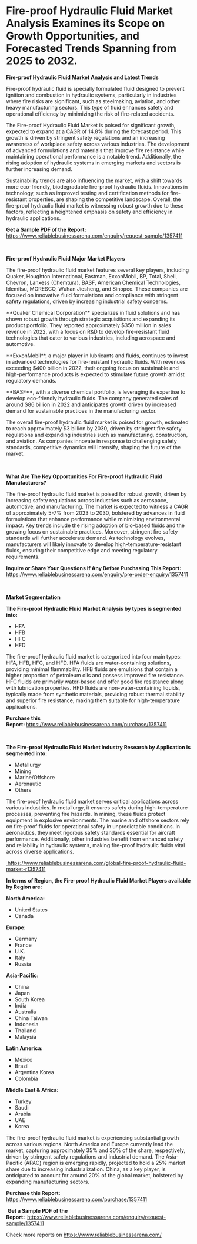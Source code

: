 <p><h1>Fire-proof Hydraulic Fluid Market Analysis Examines its Scope on Growth Opportunities, and Forecasted Trends Spanning from 2025 to 2032.</h1></p><p><strong>Fire-proof Hydraulic Fluid Market Analysis and Latest Trends</strong></p>
<p><p>Fire-proof hydraulic fluid is specially formulated fluid designed to prevent ignition and combustion in hydraulic systems, particularly in industries where fire risks are significant, such as steelmaking, aviation, and other heavy manufacturing sectors. This type of fluid enhances safety and operational efficiency by minimizing the risk of fire-related accidents.</p><p>The Fire-proof Hydraulic Fluid Market is poised for significant growth, expected to expand at a CAGR of 14.8% during the forecast period. This growth is driven by stringent safety regulations and an increasing awareness of workplace safety across various industries. The development of advanced formulations and materials that improve fire resistance while maintaining operational performance is a notable trend. Additionally, the rising adoption of hydraulic systems in emerging markets and sectors is further increasing demand.</p><p>Sustainability trends are also influencing the market, with a shift towards more eco-friendly, biodegradable fire-proof hydraulic fluids. Innovations in technology, such as improved testing and certification methods for fire-resistant properties, are shaping the competitive landscape. Overall, the fire-proof hydraulic fluid market is witnessing robust growth due to these factors, reflecting a heightened emphasis on safety and efficiency in hydraulic applications.</p></p>
<p><strong>Get a Sample PDF of the Report:&nbsp;</strong> <a href="https://www.reliablebusinessarena.com/enquiry/request-sample/1357411?utm_campaign=1892&utm_medium=2&utm_source=Github&utm_content=ia&utm_term=01022025&utm_id=fire-proof-hydraulic-fluid">https://www.reliablebusinessarena.com/enquiry/request-sample/1357411</a></p>
<p>&nbsp;</p>
<p><strong>Fire-proof Hydraulic Fluid Major Market Players</strong></p>
<p><p>The fire-proof hydraulic fluid market features several key players, including Quaker, Houghton International, Eastman, ExxonMobil, BP, Total, Shell, Chevron, Lanxess (Chemtura), BASF, American Chemical Technologies, Idemitsu, MORESCO, Wuhan Jiesheng, and Sinopec. These companies are focused on innovative fluid formulations and compliance with stringent safety regulations, driven by increasing industrial safety concerns.</p><p>**Quaker Chemical Corporation** specializes in fluid solutions and has shown robust growth through strategic acquisitions and expanding its product portfolio. They reported approximately $350 million in sales revenue in 2022, with a focus on R&D to develop fire-resistant fluid technologies that cater to various industries, including aerospace and automotive.</p><p>**ExxonMobil**, a major player in lubricants and fluids, continues to invest in advanced technologies for fire-resistant hydraulic fluids. With revenues exceeding $400 billion in 2022, their ongoing focus on sustainable and high-performance products is expected to stimulate future growth amidst regulatory demands.</p><p>**BASF**, with a diverse chemical portfolio, is leveraging its expertise to develop eco-friendly hydraulic fluids. The company generated sales of around $86 billion in 2022 and anticipates growth driven by increased demand for sustainable practices in the manufacturing sector.</p><p>The overall fire-proof hydraulic fluid market is poised for growth, estimated to reach approximately $3 billion by 2030, driven by stringent fire safety regulations and expanding industries such as manufacturing, construction, and aviation. As companies innovate in response to challenging safety standards, competitive dynamics will intensify, shaping the future of the market.</p></p>
<p>&nbsp;</p>
<p><strong>What Are The Key Opportunities For Fire-proof Hydraulic Fluid Manufacturers?</strong></p>
<p><p>The fire-proof hydraulic fluid market is poised for robust growth, driven by increasing safety regulations across industries such as aerospace, automotive, and manufacturing. The market is expected to witness a CAGR of approximately 5-7% from 2023 to 2030, bolstered by advances in fluid formulations that enhance performance while minimizing environmental impact. Key trends include the rising adoption of bio-based fluids and the growing focus on sustainable practices. Moreover, stringent fire safety standards will further accelerate demand. As technology evolves, manufacturers will likely innovate to develop high-temperature-resistant fluids, ensuring their competitive edge and meeting regulatory requirements.</p></p>
<p><strong>Inquire or Share Your Questions If Any Before Purchasing This Report:</strong> <a href="https://www.reliablebusinessarena.com/enquiry/pre-order-enquiry/1357411?utm_campaign=1892&utm_medium=2&utm_source=Github&utm_content=ia&utm_term=01022025&utm_id=fire-proof-hydraulic-fluid">https://www.reliablebusinessarena.com/enquiry/pre-order-enquiry/1357411</a></p>
<p>&nbsp;</p>
<p><strong>Market Segmentation</strong></p>
<p><strong>The Fire-proof Hydraulic Fluid Market Analysis by types is segmented into:</strong></p>
<p><ul><li>HFA</li><li>HFB</li><li>HFC</li><li>HFD</li></ul></p>
<p><p>The fire-proof hydraulic fluid market is categorized into four main types: HFA, HFB, HFC, and HFD. HFA fluids are water-containing solutions, providing minimal flammability. HFB fluids are emulsions that contain a higher proportion of petroleum oils and possess improved fire resistance. HFC fluids are primarily water-based and offer good fire resistance along with lubrication properties. HFD fluids are non-water-containing liquids, typically made from synthetic materials, providing robust thermal stability and superior fire resistance, making them suitable for high-temperature applications.</p></p>
<p><strong>Purchase this Report:&nbsp;</strong><a href="https://www.reliablebusinessarena.com/purchase/1357411?utm_campaign=1892&utm_medium=2&utm_source=Github&utm_content=ia&utm_term=01022025&utm_id=fire-proof-hydraulic-fluid">https://www.reliablebusinessarena.com/purchase/1357411</a></p>
<p>&nbsp;</p>
<p><strong>The Fire-proof Hydraulic Fluid Market Industry Research by Application is segmented into:</strong></p>
<p><ul><li>Metallurgy</li><li>Mining</li><li>Marine/Offshore</li><li>Aeronautic</li><li>Others</li></ul></p>
<p><p>The fire-proof hydraulic fluid market serves critical applications across various industries. In metallurgy, it ensures safety during high-temperature processes, preventing fire hazards. In mining, these fluids protect equipment in explosive environments. The marine and offshore sectors rely on fire-proof fluids for operational safety in unpredictable conditions. In aeronautics, they meet rigorous safety standards essential for aircraft performance. Additionally, other industries benefit from enhanced safety and reliability in hydraulic systems, making fire-proof hydraulic fluids vital across diverse applications.</p></p>
<p><a href="https://www.reliablebusinessarena.com/global-fire-proof-hydraulic-fluid-market-r1357411?utm_campaign=1892&utm_medium=2&utm_source=Github&utm_content=ia&utm_term=01022025&utm_id=fire-proof-hydraulic-fluid">&nbsp;https://www.reliablebusinessarena.com/global-fire-proof-hydraulic-fluid-market-r1357411</a></p>
<p><strong>In terms of Region, the Fire-proof Hydraulic Fluid Market Players available by Region are:</strong></p>
<p>
    <p> <strong> North America: </strong>
        <ul>
            <li>United States</li>
            <li>Canada</li>
        </ul>
        </p> 
    <p> <strong> Europe: </strong>
        <ul>
            <li>Germany</li>
            <li>France</li>
            <li>U.K.</li>
            <li>Italy</li>
            <li>Russia</li>
        </ul>
        </p> 
    <p> <strong> Asia-Pacific: </strong>
        <ul>
            <li>China</li>
            <li>Japan</li>
            <li>South Korea</li>
            <li>India</li>
            <li>Australia</li>
            <li>China Taiwan</li>
            <li>Indonesia</li>
            <li>Thailand</li>
            <li>Malaysia</li>
        </ul>
        </p> 
    <p> <strong> Latin America: </strong>
        <ul>
            <li>Mexico</li>
            <li>Brazil</li>
            <li>Argentina Korea</li>
            <li>Colombia</li>
        </ul>
        </p> 
    <p> <strong> Middle East & Africa: </strong>
        <ul>
            <li>Turkey</li>
            <li>Saudi</li>
            <li>Arabia</li>
            <li>UAE</li>
            <li>Korea</li>
        </ul>
    </p>
    </p>
<p><p>The fire-proof hydraulic fluid market is experiencing substantial growth across various regions. North America and Europe currently lead the market, capturing approximately 35% and 30% of the share, respectively, driven by stringent safety regulations and industrial demand. The Asia-Pacific (APAC) region is emerging rapidly, projected to hold a 25% market share due to increasing industrialization. China, as a key player, is anticipated to account for around 20% of the global market, bolstered by expanding manufacturing sectors.</p></p>
<p><strong>Purchase this Report: </strong><a href="https://www.reliablebusinessarena.com/purchase/1357411?utm_campaign=1892&utm_medium=2&utm_source=Github&utm_content=ia&utm_term=01022025&utm_id=fire-proof-hydraulic-fluid">https://www.reliablebusinessarena.com/purchase/1357411</a></p>
<p>&nbsp;<strong>Get a Sample PDF of the Report:&nbsp;&nbsp;</strong><a href="https://www.reliablebusinessarena.com/enquiry/request-sample/1357411?utm_campaign=1892&utm_medium=2&utm_source=Github&utm_content=ia&utm_term=01022025&utm_id=fire-proof-hydraulic-fluid">https://www.reliablebusinessarena.com/enquiry/request-sample/1357411</a></p>
<p><strong></strong></p>
<p>Check more reports on <a href="https://www.reliablebusinessarena.com/?utm_campaign=1892&utm_medium=2&utm_source=Github&utm_content=ia&utm_term=01022025&utm_id=fire-proof-hydraulic-fluid">https://www.reliablebusinessarena.com/</a></p>